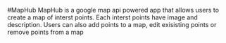 #MapHub
MapHub is a google map api powered app that allows users to create a map of interst points. Each interst points have image and description. Users can also add points to a map, edit exisisting points or remove points from a map 
